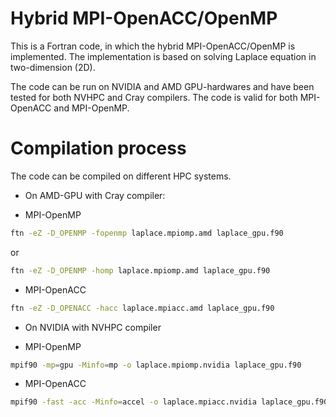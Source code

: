 # Hybrid MPI-OpenACC/OpenMP

This is a Fortran code, in which the hybrid MPI-OpenACC/OpenMP is implemented. The implementation is based on solving Laplace equation in two-dimension (2D).

The code can be run on NVIDIA and AMD GPU-hardwares and have been tested for both NVHPC and Cray compilers. The code is valid for both MPI-OpenACC and MPI-OpenMP.

# Compilation process

The code can be compiled on different HPC systems.

- On AMD-GPU with Cray compiler: 

* MPI-OpenMP
``` bash
ftn -eZ -D_OPENMP -fopenmp laplace.mpiomp.amd laplace_gpu.f90
```
or 
``` bash
ftn -eZ -D_OPENMP -homp laplace.mpiomp.amd laplace_gpu.f90
``` 
* MPI-OpenACC
``` bash
ftn -eZ -D_OPENACC -hacc laplace.mpiacc.amd laplace_gpu.f90
``` 
- On NVIDIA with NVHPC compiler

* MPI-OpenMP
``` bash
mpif90 -mp=gpu -Minfo=mp -o laplace.mpiomp.nvidia laplace_gpu.f90
``` 
* MPI-OpenACC
``` bash
mpif90 -fast -acc -Minfo=accel -o laplace.mpiacc.nvidia laplace_gpu.f90
``` 
